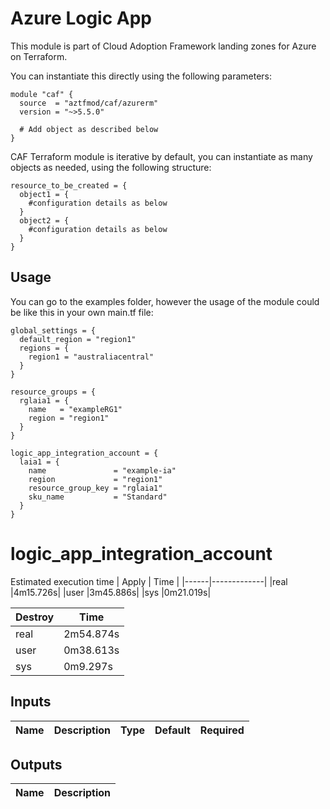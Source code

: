 # Azure Logic App

This module is part of Cloud Adoption Framework landing zones for Azure on Terraform.

You can instantiate this directly using the following parameters:

```hcl
module "caf" {
  source  = "aztfmod/caf/azurerm"
  version = "~>5.5.0"

  # Add object as described below
}
```

CAF Terraform module is iterative by default, you can instantiate as many objects as needed, using the following structure:

```hcl
resource_to_be_created = {
  object1 = {
    #configuration details as below
  }
  object2 = {
    #configuration details as below
  }
}
```



## Usage
You can go to the examples folder, however the usage of the module could be like this in your own main.tf file:

```hcl
global_settings = {
  default_region = "region1"
  regions = {
    region1 = "australiacentral"
  }
}

resource_groups = {
  rglaia1 = {
    name   = "exampleRG1"
    region = "region1"
  }
}

logic_app_integration_account = {
  laia1 = {
    name               = "example-ia"
    region             = "region1"
    resource_group_key = "rglaia1"
    sku_name           = "Standard"
  }
}
```
# logic_app_integration_account
Estimated execution time
|    Apply    |  Time     |
|------|-------------|
|real    |4m15.726s|
|user    |3m45.886s|
|sys     |0m21.019s|

| Destroy|  Time     |
|------|-------------|
|real    |2m54.874s|
|user    |0m38.613s|
|sys     |0m9.297s|


## Inputs
| Name | Description | Type | Default | Required |
|------|-------------|------|---------|:--------:|


## Outputs
| Name | Description |
|------|-------------|
